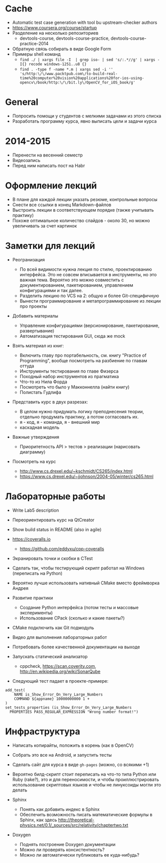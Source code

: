# Cache
  - Automatic test case generation with tool bu upstream-checker authors
  - <https://www.coursera.org/course/startup>
  - Разделение на несколько репозиториев
    - devtools-course, devtools-course-practice, devtools-course-practice-2014
  - Обратную связь собирать в виде Google Form
  - Примеры shell команд
    - `find ./ | xargs file -I  | grep iso- | sed 's/:.*//g' | xargs -I{} recode windows-1251..u8 {}`
    - `find . -type f -name *.m | xargs sed -i '' 's/http:\/\/www.packtpub.com\/to-build-real-time%20computer%20vision%20applications%20for-ios-using-opencv\/book/http:\/\/bit.ly\/OpenCV_for_iOS_book/g'`

# General
  - Попросить помощи у студентов с мелкими задачами из этого списка
  - Разработать программу курса, явно выписать цели и задачи курса

# 2014-2015
  - Перенести на весенний семестр
  - Видеозапись
  - Перед ним написать пост на Habr

# Оформление лекций
  - В плане для каждой лекции указать резюме, контрольные вопросы
  - Снести все ссылки в конец Markdown-файлов
  - Выстроить лекции в соответствующем порядке (также учитывать практику)
  - Похоже оптимальное количество слайдов - около 30, но можно увеличивать за
    счет картинок

# Заметки для лекций

  - Реогранизация
    - По всей видимости нужна лекция по стилю, проектированию интерфейса. Это не
      совсем вписывается в инструменты, но это важная тема. Вероятно это можно
      совместить с документированием, пакетированием, управлением
      конфигурациями и так далее.
    - Разделить лекцию по VCS на 2: общую и более Git-специфичную
    - Вынести программирование и метапрограммирование из лекции про проекты

  - Добавить материалы
    - Управление конфигурациями (версионирование, пакетирование, развертывание)
    - Автоматизация тестирования GUI, сюда же mock

  - Взять материал из книг:
    - Включить главу про портабельность, см. книгу "Practice of Programming",
      вообще посмотреть на разбиение по главам оттуда
    - Инструменты тестирования по главе Физерса
    - Походный набор инструментов из прагматика
    - Что-то из Нила Форда
    - Посмотреть что было у Макконнелла (найти книгу)
    - Полистать Гудлифа

  - Представить курс в двух разрезах:
    - В целом нужно придумать логику преподнесения теории, отдельно продумать
      практику, а потом согласовать их.
    - я - код, я - команда, я - внешний мир
    - каскадная модель
  - Важные утверждения
    - Приоритетность API > тестов > реализации (нарисовать диаграмму)

  - Посмотреть на курс
    - <http://www.cs.drexel.edu/~kschmidt/CS265/index.html>
    - <https://www.cs.drexel.edu/~jjohnson/2004-05/winter/cs265.html>

# Лабораторные работы
  - Write Lab5 description
  - Переориентировать курс на QtCreator
  - Show build status in README (also in agile)
  - <https://coveralls.io>
    - <https://github.com/eddyxu/cpp-coveralls>
  - Экранировать точки и скобки в CTest
  - Сделать так, чтобы тестирующий скрипт работал на Windows (переписать на Python)
  - Вероятно лучше использовать нативный CMake вместо фреймворка Андрея

  - Развитие практики
    - Создание Python интерфейса (потом тесты и массовые эксперименты)
    - Использование CPack (сколько и какие пакеты?)

  - CMake подключить как Git подмодуль
  - Видео для выполнения лабораторных работ
  - Потребовать более качественной документации на выходе
  - Запускать статический анализатор
    - cppcheck, <https://scan.coverity.com>, <http://en.wikipedia.org/wiki/SonarQube>

  - Следующий тест падает в проекте-примере:

```
add_test(
    NAME is_Show_Error_On_Very_Large_Numbers
    COMMAND ${appname} 10000000000 1 +
)
set_tests_properties (is_Show_Error_On_Very_Large_Numbers
  PROPERTIES PASS_REGULAR_EXPRESSION "Wrong number format!")
```

# Инфраструктура
  - Написать копирайты, положить в корень (как в OpenCV)
  - Собрать это все на Android, и запустить тесты
  - Сделать сайт для курса в виде `gh-pages` (можно, со всякими +1)
  - Вероятно билд-скрипт стоит переписать на что-то типа Python или Ruby
    (rake?), это и для переносимости, и чтобы проиллюстрировать использование
    скриптовых языков и чтобы не линуксоиды могли это делать

  - Sphinx
    - Понять как добавить индекс в Sphinx
    - Обеспечить возможность писать математические формулы в Sphinx, как здесь
      <http://theoretical-physics.net/0.1/_sources/src/relativity/chaptertwo.txt>
  - Doxygen
    - Поднять построение Doxygen документации
    - Можно ли проверять консистентность?
    - Можно ли автоматически публиковать ее куда-нибудь?
